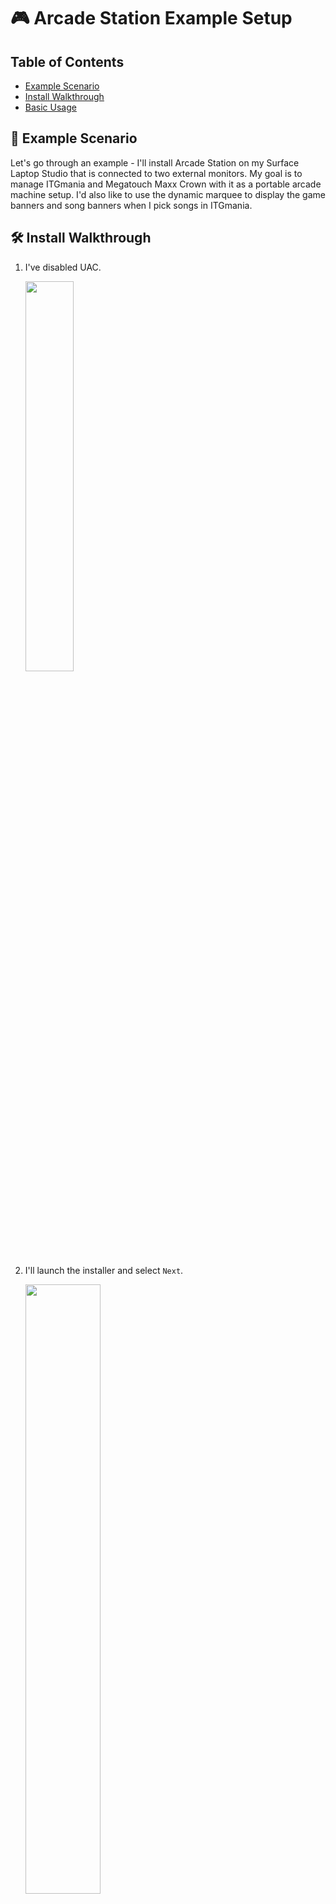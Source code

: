 # 🎮 Arcade Station Example Setup

## Table of Contents
- [Example Scenario](#example-scenario)
- [Install Walkthrough](#install-walkthrough)
- [Basic Usage](#basic-usage)

## 🎯 Example Scenario

Let's go through an example - I'll install Arcade Station on my Surface Laptop Studio that is connected to two external monitors. My goal is to manage ITGmania and Megatouch Maxx Crown with it as a portable arcade machine setup. I'd also like to use the dynamic marquee to display the game banners and song banners when I pick songs in ITGmania.

## 🛠️ Install Walkthrough

1. I've disabled UAC.

   <img src="assets/images/example/0.png" width="40%">

2. I'll launch the installer and select `Next`.

   <img src="assets/images/example/10.png" width="50%">

3. I'll choose an install location. By default, it wants to install in your user profile. I'm okay with this and will select `Next`. You'll then see the files copying to the location.

   <img src="assets/images/example/20.png" width="50%">

   <img src="assets/images/example/30.png" width="25%">

4. We're notified about the different types of games to configure. I'll leave the checkbox checked as I do want to configure my game, Megatouch Maxx, and select `Next`.

   <img src="assets/images/example/40.png" width="50%">

5. I'm asked if I want to use ITGmania. I do, so I'll leave it and select `Next`.
- The installer detected that I have it installed in the default location and is referencing it automatically
- It is set to use a default bundled picture for ITGmania's banner
- It has an option to use the dynamic marquee module which will show songs that I pick on my 2nd display when I pick them, which I'll leave checked

   <img src="assets/images/example/50.png" width="50%">

6. I'm asked if I have any binary-based games to configure, which I do (Megatouch Maxx).
- I'll type Megatouch for the name
- I'll select browse and pick the .exe used to open my game
- I'll pick my banner image (the art for the game) that'll show up on the 2nd display. When I click Browse, I see a set of bundled art (which includes Megatouch - otherwise, I'd pick from my PC.)
- I don't have any other games to configure (which I'd do by selecting `Add Another Game`) so I'll select `Next` once done.

   <img src="assets/images/example/60.png" width="50%">
   <img src="assets/images/example/61.png" width="50%">
   <img src="assets/images/example/62.png" width="50%">
   <img src="assets/images/example/63.png" width="50%">

7. I'm asked if I want to setup any MAME games. I don't right now, so I'll select `Next`.
- But if I did, I'd check the box, input my `mame.exe` path and `mame.ini` path, then `Add Another MAME-Based Game`, filling it out similarly to how we did the binaries (with the addition of ROMs and save states). 

   <img src="assets/images/example/70.png" width="50%">

8. I'm asked to setup key bindings and processes to kill - very important.
- In the `Key Bindings` tab, there are a set of default key bindings to do things like reset us back to the menu, close Arcade Station, and even start streaming if you'd like.
- If you have any custom scripts or apps you want to run with a button press, you can add them here.
- The main one for me are `Reset back to menu` (which closes the games and brings you back) which will get triggered if I click `Ctrl + Spacebar`. 
- I'm happy with these bindings for now, so I'll leave them - but I can add, edit, or remove as needed.

   <img src="assets/images/example/80.png" width="50%">

9. Near the top, there's a `Process Management` tab. This is the list of processes to close when resetting back to the menu or exiting Arcade Station. 
- Since I'm adding Megatouch, I need to add the processes it launches to make sure they get closed.
- I added the list to the top and selected `Next`, leaving everything else.

   <img src="assets/images/example/81.png" width="50%">
   <img src="assets/images/example/82.png" width="50%">

10. I'm asked about setting up my display. This is for a dynamic marquee, or a "billboard" of sorts that shows the art for the game you pick.
- I click `Show Monitor Numbers` which shows a little number on each of my display, so I know which is identified as what for the system.
- I want it on my right screen (or `Monitor 1` for Arcade Station's sake), so I'll select it.
- I can choose the background color, since the dynamic marquee supports transparent .png files. I'm happy with `Black` so I'll leave it.
- I can also change the default menu image here if I want for when we're in the menu. I'm happy with the default, so I'll leave it checked and will select `Next`.

   <img src="assets/images/example/90.png" width="50%">
   <img src="assets/images/example/91.png" width="50%">

11. I'm asked about setting up Kiosk Mode, which would turn my computer into a purpose built station (when you turn it on, it'll auto-login and start arcade station - nothing else). Since this is just my portable machine, I won't. But if I were to, I'd check the box to `Enable Kiosk Mode` and input the credentials to automatically logon with. I'll select `Next`.

   <img src="assets/images/example/100.png" width="50%">

12. I'm asked about utilities to setup:
- There's a light reset program option, which lets you pick your light controller if you want to reset them between game selections
- There's a VPN client setting, which lets you pick your VPN client and configuration file for autoconnecting when the system turns on
- There's a streaming setting, so that you can pick your streaming program like OBS to have it auto-started on a button press from the key bindings earlier
- By default, we install an audio app that is used to show volume controls in kiosk mode whenever we use it.
- We also give an option to save screenshots to a folder, which will map to a button press from the key bindings earlier
- I'll leave this all as default and select `Next`. 

   <img src="assets/images/example/110.png" width="50%">

13. I'll be shown my summary, which will include all of the settings I picked. When ready, I'll select `Finish` and will receive a confirmation dialog, prompting me to launch it for the first time if I setup kiosk mode for any security prompts.

   <img src="assets/images/example/120.png" width="50%">

   <img src="assets/images/example/121.png" width="50%">

14. My install directory will open and I'll get a final confirmation box. Arcade Station is installed!

   <img src="assets/images/example/130.png" width="50%">

   <img src="assets/images/example/131.png" width="50%">

## 🕹️ Basic Usage

1. I'll right-click `launch_arcade_station.bat` and run it as administrator to start Arcade Station. If I set kiosk mode up, after this, I'd reboot.

2. Arcade Station will launch, showing the menu on my main screen and my `dynamic marquee` on my 2nd monitor (`Monitor 1` from the setup).
- We see ITGmania and Megatouch, just as you'd expect.
- I want to play some Megatouch, so I'll select it either by clicking or by using the arrow key and pressing `Enter`.

   <img src="assets/images/example/200.jpg" width="50%">

3. After launching Megatouch, it kicks off the program we set, and boots into the game. It's quite fun.
- The dynamic marquee changed to the banner image for Megatouch set in the installer.
- Once I'm done, I'll use the reset to menu key binding (by default, `Ctrl + Spacebar`) which will close all programs (including the processes we added for Megatouch), closing the game and getting us back to the menu.

   <img src="assets/images/example/210.jpg" width="50%">

   <img src="assets/images/example/221.jpg" width="50%">

4. Now I'd like to play ITGmania, so I'll do the same thing - pick the entry and launch it.
- The dynamic marquee changed to the banner image for ITGmania and boots into the game.

   <img src="assets/images/example/230.jpg" width="50%">

5. I'm going to play the song Kiss Me Red, classic song.
- Because we enabled the Simply Love dynamic marquee module, the banner changes to the song art for Kiss Me Red.
- Once the song ends and we go back to the song selection menu, the ITGmania banner gets set back.

   <img src="assets/images/example/240.jpg" width="50%">
   <img src="assets/images/example/250.jpg" width="50%">

6. I've had a great time today, and now that I'm done, I want to close Arcade Station. I do that with the default key binding of (`Ctrl + F10`.)